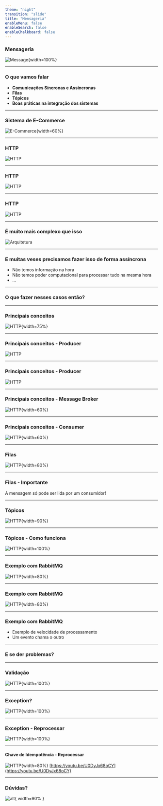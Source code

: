 ```yaml
---
theme: "night"
transition: "slide"
title: "Mensageria"
enableMenu: false
enableSearch: false
enableChalkboard: false
---
```


### Mensageria

![Message](https://miro.medium.com/max/1120/0*CNrhO2ApguksmRSr.png){width=100%}

---

### O que vamos falar

- **Comunicações Síncronas e Assíncronas**
- **Filas**
- **Tópicos**
- **Boas práticas na integração dos sistemas**

---

### Sistema de E-Commerce

![E-Commerce](https://accendadigital.com.br/wp-content/uploads/2020/05/accenda-ecommerce.png){width=60%}

---

### HTTP

![HTTP](./images/01-request.png)

---

### HTTP

![HTTP](./images/02-response.png)

---

### HTTP

![HTTP](./images/03-badRequest.png)

---

### É muito mais complexo que isso

![Arquitetura](./images/ms.svg)

---

### E muitas veses precisamos fazer isso de forma assíncrona

- Não temos informação na hora
- Não temos poder computacional para processar tudo na mesma hora
- ...

---

### O que fazer nesses casos então?

---

### Principais conceitos

![HTTP](./images/broker.png){width=75%}

---

### Principais conceitos - Producer

![HTTP](./images/05-producer.png)

---

### Principais conceitos - Producer

![HTTP](./images/06-message.png)

---

### Principais conceitos - Message Broker

![HTTP](./images/07-broker.png){width=60%}

---

### Principais conceitos - Consumer

![HTTP](./images/08-consumer.png){width=60%}

---

### Filas

![HTTP](./images/09-queue.png){width=80%}

---

### Filas - Importante

A mensagem só pode ser lida por um consumidor!

---

### Tópicos

![HTTP](./images/10-topic.png){width=90%}

---

### Tópicos - Como funciona

![HTTP](./images/11-real.png){width=100%}

---

### Exemplo com RabbitMQ

![HTTP](./images/Exemplo.png){width=80%}

---

### Exemplo com RabbitMQ

![HTTP](./images/Flow.png){width=80%}

---

### Exemplo com RabbitMQ

- Exemplo de velocidade de processamento
- Um evento chama o outro

---

### E se der problemas?

---

### Validação

 ![HTTP](./images/12.1-topic.png){width=100%}


---

### Exception?

![HTTP](./images/12-deadLetter.png){width=100%}

---

### Exception - Reprocessar

![HTTP](./images/12.2-Reenqueue.png){width=100%}


---

#### Chave de Idempotência - Reprocessar

![HTTP](./images/Idempotencia.jpg){width=80%}
[https://youtu.be/U0DyJx68oCY](https://youtu.be/U0DyJx68oCY)

---

### Dúvidas?

![alt](https://media3.giphy.com/media/3o6MbudLhIoFwrkTQY/giphy.gif?cid=790b76117789c6161150915091725a365bdeac4e06fd01cd&rid=giphy.gif&ct=g){ width=90% }
